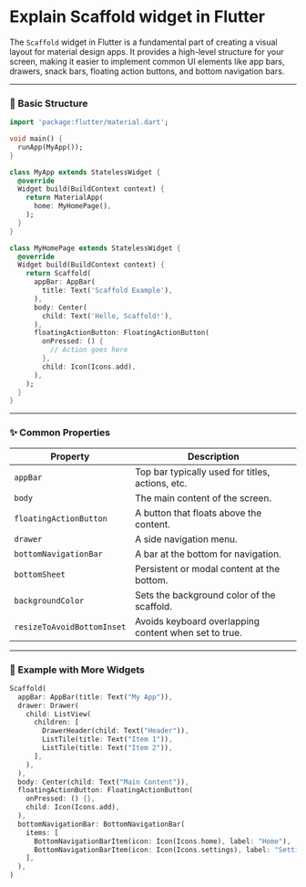 # Explain Scaffold widget in Flutter

The `Scaffold` widget in Flutter is a fundamental part of creating a visual layout for material design apps. It provides a high-level structure for your screen, making it easier to implement common UI elements like app bars, drawers, snack bars, floating action buttons, and bottom navigation bars.

---

### 🧱 Basic Structure

```dart
import 'package:flutter/material.dart';

void main() {
  runApp(MyApp());
}

class MyApp extends StatelessWidget {
  @override
  Widget build(BuildContext context) {
    return MaterialApp(
      home: MyHomePage(),
    );
  }
}

class MyHomePage extends StatelessWidget {
  @override
  Widget build(BuildContext context) {
    return Scaffold(
      appBar: AppBar(
        title: Text('Scaffold Example'),
      ),
      body: Center(
        child: Text('Hello, Scaffold!'),
      ),
      floatingActionButton: FloatingActionButton(
        onPressed: () {
          // Action goes here
        },
        child: Icon(Icons.add),
      ),
    );
  }
}
```

---

### ✨ Common Properties

| Property                   | Description                                           |
|----------------------------|-------------------------------------------------------|
| `appBar`                   | Top bar typically used for titles, actions, etc.      |
| `body`                     | The main content of the screen.                       |
| `floatingActionButton`     | A button that floats above the content.               |
| `drawer`                   | A side navigation menu.                               |
| `bottomNavigationBar`      | A bar at the bottom for navigation.                   |
| `bottomSheet`              | Persistent or modal content at the bottom.            |
| `backgroundColor`          | Sets the background color of the scaffold.            |
| `resizeToAvoidBottomInset` | Avoids keyboard overlapping content when set to true. |

---

### 📝 Example with More Widgets

```dart
Scaffold(
  appBar: AppBar(title: Text("My App")),
  drawer: Drawer(
    child: ListView(
      children: [
        DrawerHeader(child: Text("Header")),
        ListTile(title: Text("Item 1")),
        ListTile(title: Text("Item 2")),
      ],
    ),
  ),
  body: Center(child: Text("Main Content")),
  floatingActionButton: FloatingActionButton(
    onPressed: () {},
    child: Icon(Icons.add),
  ),
  bottomNavigationBar: BottomNavigationBar(
    items: [
      BottomNavigationBarItem(icon: Icon(Icons.home), label: "Home"),
      BottomNavigationBarItem(icon: Icon(Icons.settings), label: "Settings"),
    ],
  ),
)
```
